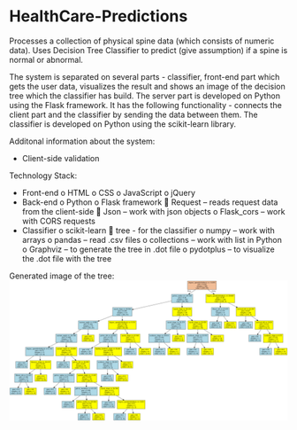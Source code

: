 # HealthCare-Predictions

Processes a collection of physical spine data (which consists of numeric data).
Uses Decision Tree Classifier to predict (give assumption) if a spine is normal or abnormal. 

The system is separated on several parts - classifier, front-end part which
gets the user data, visualizes the result and shows an image of the decision tree
which the classifier has build. 
The server part is developed on Python using the Flask framework. It has the following 
functionality - connects the client part and the classifier by sending the data between them.
The classifier is developed on Python using the scikit-learn library.

Additonal information about the system:
- Client-side validation

Technology Stack:
- Front-end
  o	HTML
  o	CSS
  o	JavaScript
  o	jQuery
- Back-end
  o	Python
  o	Flask framework
    	Request – reads request data from the client-side
    	Json – work with json objects
  o	Flask_cors – work with CORS requests
-	Classifier
  o	scikit-learn
    	tree - for the classifier
  o	numpy – work with arrays
  o	pandas – read .csv files
  o	collections – work with list in Python
  o	Graphviz – to generate the tree in .dot file
  o	pydotplus – to visualize the .dot file with the tree
  
  
  Generated image of the tree:
  ![alt text](static/images/tree.png)
